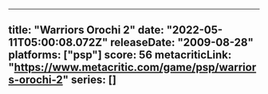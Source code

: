 
---
title: "Warriors Orochi 2"
date: "2022-05-11T05:00:08.072Z"
releaseDate: "2009-08-28"
platforms: ["psp"]
score: 56
metacriticLink: "https://www.metacritic.com/game/psp/warriors-orochi-2"
series: []
---
